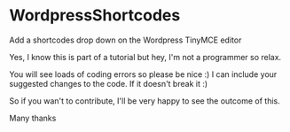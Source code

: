 WordpressShortcodes
===================

Add a shortcodes drop down on the Wordpress TinyMCE editor

Yes, I know this is part of a tutorial but hey, I'm not a programmer so relax.

You will see loads of coding errors so please be nice :) I can include your suggested changes to the code. If it doesn't break it :)

So if you wan't to contribute, I'll be very happy to see the outcome of this.

Many thanks
